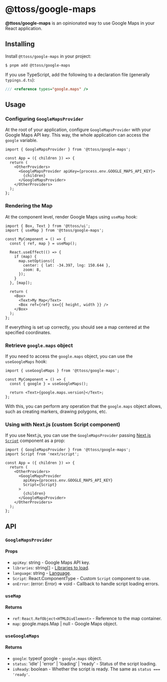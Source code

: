 # @ttoss/google-maps

<strong>@ttoss/google-maps</strong> is an opinionated way to use Google Maps in your React application.

## Installing

Install `@ttoss/google-maps` in your project:

```shell
$ pnpm add @ttoss/google-maps
```

If you use TypeScript, add the following to a declaration file (generally `typings.d.ts`):

```typescript title="typings.d.ts"
/// <reference types="google.maps" />
```

## Usage

### Configuring `GoogleMapsProvider`

At the root of your application, configure `GoogleMapsProvider` with your Google Maps API key. This way, the whole application can access the `google` variable.

```tsx
import { GoogleMapsProvider } from '@ttoss/google-maps';

const App = ({ children }) => {
  return (
    <OtherProviders>
      <GoogleMapsProvider apiKey={process.env.GOOGLE_MAPS_API_KEY}>
        {children}
      </GoogleMapsProvider>
    </OtherProviders>
  );
};
```

### Rendering the Map

At the component level, render Google Maps using `useMap` hook:

```tsx
import { Box, Text } from '@ttoss/ui';
import { useMap } from '@ttoss/google-maps';

const MyComponent = () => {
  const { ref, map } = useMap();

  React.useEffect(() => {
    if (map) {
      map.setOptions({
        center: { lat: -34.397, lng: 150.644 },
        zoom: 8,
      });
    }
  }, [map]);

  return (
    <Box>
      <Text>My Map</Text>
      <Box ref={ref} sx={{ height, width }} />
    </Box>
  );
};
```

If everything is set up correctly, you should see a map centered at the specified coordinates.

### Retrieve `google.maps` object

If you need to access the `google.maps` object, you can use the `useGoogleMaps` hook:

```tsx
import { useGoogleMaps } from '@ttoss/google-maps';

const MyComponent = () => {
  const { google } = useGoogleMaps();

  return <Text>{google.maps.version}</Text>;
};
```

With this, you can perform any operation that the `google.maps` object allows, such as creating markers, drawing polygons, etc.

### Using with Next.js (custom Script component)

If you use Next.js, you can use the `GoogleMapsProvider` passing [Next.js `Script`](https://nextjs.org/docs/app/api-reference/components/script) component as a prop:

```tsx
import { GoogleMapsProvider } from '@ttoss/google-maps';
import Script from 'next/script';

const App = ({ children }) => {
  return (
    <OtherProviders>
      <GoogleMapsProvider
        apiKey={process.env.GOOGLE_MAPS_API_KEY}
        Script={Script}
      >
        {children}
      </GoogleMapsProvider>
    </OtherProviders>
  );
};
```

## API

### `GoogleMapsProvider`

#### Props

- `apiKey`: string - Google Maps API key.
- `libraries`: string[] - [Libraries to load](https://developers.google.com/maps/documentation/javascript/libraries).
- `language`: string - [Language](https://developers.google.com/maps/documentation/javascript/localization).
- `Script`: React.ComponentType - Custom `Script` component to use.
- `onError`: (error: Error) => void - Callback to handle script loading errors.

### `useMap`

#### Returns

- `ref`: `React.RefObject<HTMLDivElement>` - Reference to the map container.
- `map`: google.maps.Map | null - Google Maps object.

### `useGoogleMaps`

#### Returns

- `google`: typeof google - `google.maps` object.
- `status`: 'idle' | 'error' | 'loading' | 'ready' - Status of the script loading.
- `isReady`: boolean - Whether the script is ready. The same as `status === 'ready'`.
